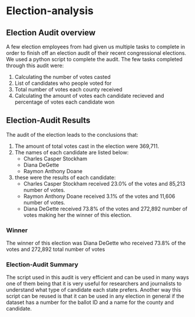 # Election-analysis

## Election Audit overview

A few election employees from had given us multiple tasks to complete in order to finish off an election audit of their recent congressional elections. We used a python script to complete the audit. The few tasks completed through this audit were:

1. Calculating the number of votes casted
2. List of candidates who people voted for
3. Total number of votes each county received
4. Calculating the amount of votes each candidate recieved and percentage of votes each candidate won

## Election-Audit Results
The audit of the election leads to the conclusions that: 
1. The amount of total votes cast in the election were 369,711.
2. The names of each candidate are listed below:
	- Charles Casper Stockham	
	- Diana DeGette
	- Raymon Anthony Doane
3. these were the results of each candidate:
	- Charles Casper Stockham received 23.0% of the votes and 85,213 number of votes.
	- Raymon Anthony Doane received 3.1% of the votes and 11,606 number of votes.
	- Diana DeGette received 73.8% of the votes and 272,892 number of votes making her the winner of this election.
	
  ### Winner
  
  The winner of this election was Diana DeGette who received 73.8% of the votes and 272,892 total number of votes
  
  ### Election-Audit Summary
  
  The script used in this audit is very efficient and can be used in many ways one of them being that it is very useful for researchers and journalists to understand what type of candidate each state prefers. Another way this script can be reused is that it can be used in any election in general if the dataset has a number for the ballot ID and a name for the county and candidate.
